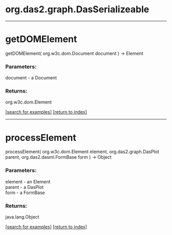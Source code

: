 # org.das2.graph.DasSerializeable



***
<a name="getDOMElement"></a>
# getDOMElement
getDOMElement( org.w3c.dom.Document document ) &rarr; Element



### Parameters:
document - a Document

### Returns:
org.w3c.dom.Element


<a href="https://github.com/autoplot/dev/search?q=getDOMElement&unscoped_q=getDOMElement">[search for examples]</a>
<a href="https://github.com/autoplot/documentation/blob/master/javadoc/index-all.md">[return to index]</a>

***
<a name="processElement"></a>
# processElement
processElement( org.w3c.dom.Element element, org.das2.graph.DasPlot parent, org.das2.dasml.FormBase form ) &rarr; Object



### Parameters:
element - an Element
<br>parent - a DasPlot
<br>form - a FormBase

### Returns:
java.lang.Object


<a href="https://github.com/autoplot/dev/search?q=processElement&unscoped_q=processElement">[search for examples]</a>
<a href="https://github.com/autoplot/documentation/blob/master/javadoc/index-all.md">[return to index]</a>

